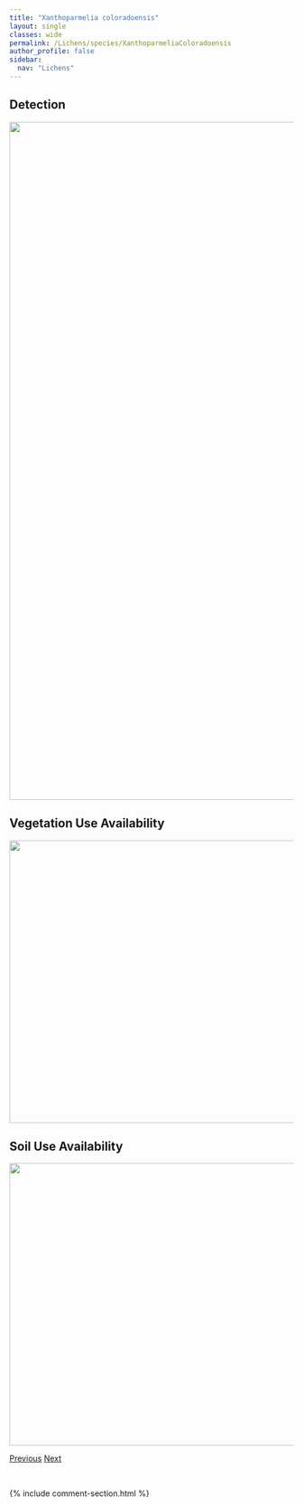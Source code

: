```yaml
---
title: "Xanthoparmelia coloradoensis"
layout: single
classes: wide
permalink: /Lichens/species/XanthoparmeliaColoradoensis
author_profile: false
sidebar:
  nav: "Lichens"
---
```


<h2>Detection</h2>

<a href="https://drive.google.com/uc?export=view&id=10SxhZhgJ691YKqwtztrKjTGD6VOSlXJG">
<img src="https://drive.google.com/uc?export=view&id=10SxhZhgJ691YKqwtztrKjTGD6VOSlXJG" height = "1200" width = "800">
</a>


<h2>Vegetation Use Availability</h2>

<a href="https://drive.google.com/uc?export=view&id=1cSc5_rdmibM2CLHyU_H_1iUyTNuVD15P">
<img src="https://drive.google.com/uc?export=view&id=1cSc5_rdmibM2CLHyU_H_1iUyTNuVD15P" height = "500" width = "1000">
</a>


<h2>Soil Use Availability</h2>

<a href="https://drive.google.com/uc?export=view&id=1USVeFEA_RT__1W2uxEPI2OfZWnc1nAWw">
<img src="https://drive.google.com/uc?export=view&id=1USVeFEA_RT__1W2uxEPI2OfZWnc1nAWw" height = "500" width = "1000">
</a>


<a href="/DevelopmentWebsite/Lichens/species/XanthoparmeliaChlorochroa" class="pagination--pager" title="Xanthoparmelia chlorochroa">Previous</a> <a href="/DevelopmentWebsite/Lichens/species/XanthoparmeliaMexicana" class="pagination--pager" title="Xanthoparmelia mexicana">Next</a>

<p>&nbsp;</p>

{% include comment-section.html %}
